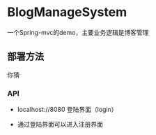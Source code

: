 # BlogManageSystem
一个Spring-mvc的demo，主要业务逻辑是博客管理
## 部署方法
你猜

### API

- localhost://8080 登陆界面（login）

- 通过登陆界面可以进入注册界面
